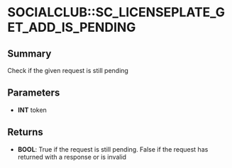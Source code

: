 # SOCIALCLUB::SC_LICENSEPLATE_GET_ADD_IS_PENDING

## Summary
Check if the given request is still pending

## Parameters
* **INT** token

## Returns
* **BOOL**:
True if the request is still pending.
False if the request has returned with a response or is invalid